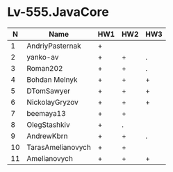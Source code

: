 # Lv-555.JavaCore

N|Name| HW1 | HW2|HW3
--|--|--|--|--
1|AndriyPasternak |+ || 
2|yanko-av| + | +|.
3|Roman202| + | +|.
4|Bohdan Melnyk |+|+|+
5|DTomSawyer|+|+|+
6|NickolayGryzov|+|+ |+
7|beemaya13|+ | +|
8|OlegStashkiv|+ |.|
9|AndrewKbrn|+|+|.|
10|TarasAmelianovych|+|+|
11|Amelianovych|+|+|+
